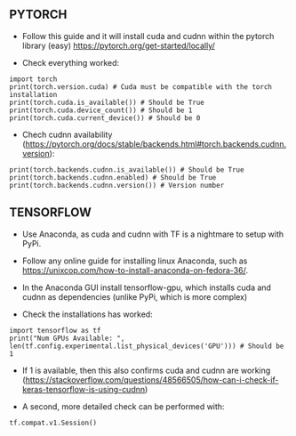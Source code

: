 ## PYTORCH  
- Follow this guide and it will install cuda and cudnn within the pytorch library (easy) https://pytorch.org/get-started/locally/  

- Check everything worked:  
```
import torch
print(torch.version.cuda) # Cuda must be compatible with the torch installation
print(torch.cuda.is_available()) # Should be True
print(torch.cuda.device_count()) # Should be 1
print(torch.cuda.current_device()) # Should be 0
```

- Chech cudnn availability (https://pytorch.org/docs/stable/backends.html#torch.backends.cudnn.version):
```
print(torch.backends.cudnn.is_available()) # Should be True
print(torch.backends.cudnn.enabled) # Should be True
print(torch.backends.cudnn.version()) # Version number
```

## TENSORFLOW  

- Use Anaconda, as cuda and cudnn with TF is a nightmare to setup with PyPi.  
- Follow any online guide for installing linux Anaconda, such as https://unixcop.com/how-to-install-anaconda-on-fedora-36/.  
- In the Anaconda GUI install tensorflow-gpu, which installs cuda and cudnn as dependencies (unlike PyPi, which is more complex)

- Check the installations has worked:  
```
import tensorflow as tf  
print("Num GPUs Available: ", len(tf.config.experimental.list_physical_devices('GPU'))) # Should be 1  
```
- If 1 is available, then this also confirms cuda and cudnn are working (https://stackoverflow.com/questions/48566505/how-can-i-check-if-keras-tensorflow-is-using-cudnn)  

- A second, more detailed check can be performed with: 
```
tf.compat.v1.Session()
```

